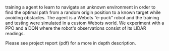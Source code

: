 training a agent to learn to navigate an unknown environment in order to find the optimal path from a random origin position to a known target while avoiding obstacles. The agent is a Webots ”e-puck” robot and the training and testing were simulated in a custom Webots world. We experiment with a PPO and a DQN where the robot's observations consist of its LIDAR readings.

Please see project report (pdf) for a more in depth description.
